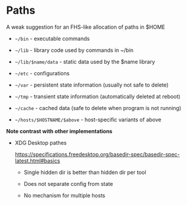 # Paths

A weak suggestion for an FHS-like allocation of paths in $HOME

- `~/bin` - executable commands

- `~/lib` - library code used by commands in ~/bin

- `~/lib/$name/data` - static data used by the $name library

- `~/etc` - configurations

- `~/var` - persistent state information (usually not safe to delete)

- `~/tmp` - transient state information (automatically deleted at reboot)

- `~/cache` - cached data (safe to delete when program is not running)

- `~/hosts/$HOSTNAME/$above` - host-specific variants of above

**Note contrast with other implementations**

- XDG Desktop pathes
 
  https://specifications.freedesktop.org/basedir-spec/basedir-spec-latest.html#basics
   
  - Single hidden dir is better than hidden dir per tool

  - Does not separate config from state

  - No mechanism for multiple hosts
